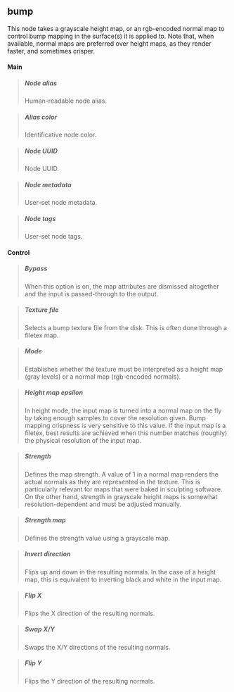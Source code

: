 ## **bump**

This node takes a grayscale height map, or an rgb-encoded normal map to control bump mapping in the surface(s) it is applied to. Note that, when available, normal maps are preferred over height maps, as they render faster, and sometimes crisper.
#### Main

> ##### Node alias
> Human-readable node alias.

> ##### Alias color
> Identificative node color.

> ##### Node UUID
> Node UUID.

> ##### Node metadata
> User-set node metadata.

> ##### Node tags
> User-set node tags.

#### Control

> ##### Bypass
> When this option is on, the map attributes are dismissed altogether and the input is passed-through to the output.

> ##### Texture file
> Selects a bump texture file from the disk. This is often done through a filetex map.

> ##### Mode
> Establishes whether the texture must be interpreted as a height map (gray levels) or a normal map (rgb-encoded normals).

> ##### Height map epsilon
> In height mode, the input map is turned into a normal map on the fly by taking enough samples to cover the resolution given. Bump mapping crispness is very sensitive to this value. If the input map is a filetex, best results are achieved when this number matches (roughly) the physical resolution of the input map.

> ##### Strength
> Defines the map strength. A value of 1 in a normal map renders the actual normals as they are represented in the texture. This is particularly relevant for maps that were baked in sculpting software. On the other hand, strength in grayscale height maps is somewhat resolution-dependent and must be adjusted manually.

> ##### Strength map
> Defines the strength value using a grayscale map.

> ##### Invert direction
> Flips up and down in the resulting normals. In the case of a height map, this is equivalent to inverting black and white in the input map.

> ##### Flip X
> Flips the X direction of the resulting normals.

> ##### Swap X/Y
> Swaps the X/Y directions of the resulting normals.

> ##### Flip Y
> Flips the Y direction of the resulting normals.

